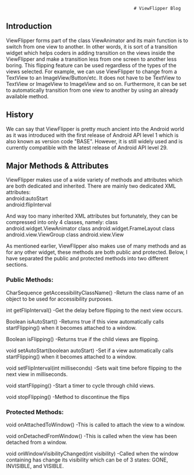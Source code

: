                                                      # ViewFlipper Blog
## Introduction
ViewFlipper forms part of the class ViewAnimator and its main function is to switch from one view to another. In other words, it is sort of a transition widget which helps coders in adding transition on the views inside the ViewFlipper and make a transition less from one screen to another less boring. This flipping feature can be used regardless of the types of the views selected. For example, we can use ViewFlipper to change from a TextView to an ImageView/Button/etc. It does not have to be TextView to TextView or ImageView to ImageView and so on. Furthermore, it can be set to automatically transition from one view to another by using an already available method.

## History 
We can say that ViewFlipper is pretty much ancient into the Android world as it was introduced with the first release of Android API level 1 which is also known as version code "BASE". However, it is still widely used and is currently compatible with the latest release of Android API level 29.

## Major Methods & Attributes
ViewFlipper makes use of a wide variety of methods and attributes which are both dedicated and inherited. There are mainly two dedicated XML attributes:<br/>
android:autoStart	 <br/>
android:flipInterval

And way too many inherited XML attributes but fortunately, they can be compressed into only 4 classes, namely:
class android.widget.ViewAnimator
class android.widget.FrameLayout
class android.view.ViewGroup
class android.view.View

As mentioned earlier, ViewFlipper also makes use of many methods and as for any other widget, these methods are both public and protected. Below, I have separated the public and protected methods into two different sections.
### Public Methods:
CharSequence getAccessibilityClassName() -Return the class name of an object to be used for accessibility purposes.

int getFlipInterval() -Get the delay before flipping to the next view occurs.

Boolean isAutoStart() -Returns true if this view automatically calls startFlipping() when it becomes attached to a window.

Boolean isFlipping() -Returns true if the child views are flipping.

void setAutoStart(boolean autoStart) -Set if a view automatically calls startFlipping() when it becomes attached to a window.

void setFlipInterval(int milliseconds) -Sets wait time before flipping to the next view in milliseconds.

void startFlipping() -Start a timer to cycle through child views.

void stopFlipping() -Method to discontinue the flips

### Protected Methods:
void onAttachedToWindow() -This is called to attach the view to a window.

void onDetachedFromWindow() -This is called when the view has been detached from a window.

void onWindowVisibilityChanged(int visibility) -Called when the window containing has change its visibility which can be of 3 states: GONE, INVISIBLE, and VISIBLE.

